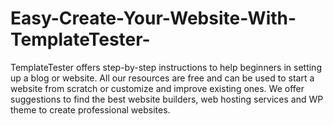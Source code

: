 # Easy-Create-Your-Website-With-TemplateTester-
TemplateTester offers step-by-step instructions to help beginners in setting up a blog or website. All our resources are free and can be used to start a website from scratch or customize and improve existing ones. We offer suggestions to find the best website builders, web hosting services and WP theme to create professional websites.
